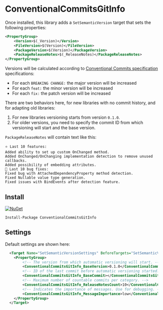 ﻿# ConventionalCommitsGitInfo

Once installed, this library adds a `SetSemanticVersion` target that sets the following properties:
```xml
<PropertyGroup>
    <Version>$(_Version)</Version>
    <FileVersion>$(Version)</FileVersion>
    <PackageVersion>$(Version)</PackageVersion>
    <PackageReleaseNotes>$(_ReleaseNotes)</PackageReleaseNotes>
</PropertyGroup>
```

Versions will be calculated according to [Conventional Commits specification](https://www.conventionalcommits.org/)
specifications:
- For each `BREAKING CHANGE:` the major version will be increased
- For each `feat:` the minor version will be increased
- For each `fix:` the patch version will be increased

There are two behaviors here, for new libraries with no commit history, and for adapting old libraries:
1. For new libraries versioning starts from version `0.1.0`.
2. For older versions, you need to specify the commit ID from which versioning will start and the base version.

`PackageReleaseNotes` will contain text like this:
```
⭐ Last 10 features:
Added ability to set up custom OnChanged method.
Added OnChanged/OnChanging implementation detection to remove unused callbacks.
Added possibility of embedding attributes.
🐞 Last 10 bug fixes:
Fixed bug with AttachedDependencyProperty method detection.
Fixed Nullable value type generation.
Fixed issues with BindEvents after detection feature.
```

## Install
[![NuGet](https://img.shields.io/nuget/dt/ConventionalCommitsGitInfo.svg?style=flat-square&label=ConventionalCommitsGitInfo)](https://www.nuget.org/packages/ConventionalCommitsGitInfo/)

```
Install-Package ConventionalCommitsGitInfo
```

## Settings
Default settings are shown here:
```xml
  <Target Name="SetSemanticVersionSettings" BeforeTargets="SetSemanticVersion">
    <PropertyGroup>
        <!-- The version from which automatic versioning will start. -->
        <ConventionalCommitsGitInfo_BaseVersion>0.1.0</ConventionalCommitsGitInfo_BaseVersion>
        <!-- ID of the last commit before automatic versioning started. -->
        <ConventionalCommitsGitInfo_BaseCommit></ConventionalCommitsGitInfo_BaseCommit>
        <!-- Maximum number of countable commits per category. -->
        <ConventionalCommitsGitInfo_ReleaseNotesCount>10</ConventionalCommitsGitInfo_ReleaseNotesCount>
        <!-- Indicates the importance of messages. Use for debugging. -->
        <ConventionalCommitsGitInfo_MessageImportance>low</ConventionalCommitsGitInfo_MessageImportance>
    </PropertyGroup>
  </Target>
```